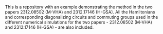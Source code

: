 This is a repository with an example demonstrating the method in the two papers 2312.08502 (M-VHA) and 2312.17146 (H-GSA). All the Hamiltonians and corresponding diagonalizing circuits and commuting groups used in the different numerical simulations for the two papers - 2312.08502 (M-VHA) and 2312.17146 (H-GSA) - are also included.
